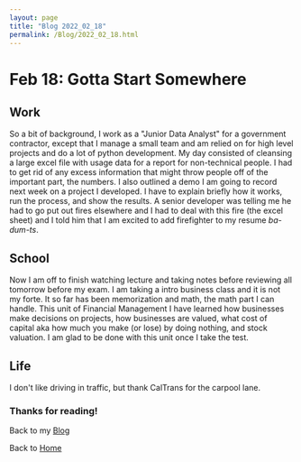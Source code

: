 ```yaml
---
layout: page
title: "Blog 2022_02_18"
permalink: /Blog/2022_02_18.html
---
```



# Feb 18: Gotta Start Somewhere

## Work
So a bit of background, I work as a "Junior Data Analyst" for a government contractor, except that I manage a small team and am relied on for high level projects and do a lot of python development.  My day consisted of cleansing a large excel file with usage data for a report for non-technical people. I had to get rid of any excess information that might throw people off of the important part, the numbers. I also outlined a demo I am going to record next week on a project I developed. I have to explain briefly how it works, run the process, and show the results. A senior developer was telling me he had to go put out fires elsewhere and I had to deal with this fire (the excel sheet) and I told him that I am excited to add firefighter to my resume _ba-dum-ts_.

## School
Now I am off to finish watching lecture and taking notes before reviewing all tomorrow before my exam. I am taking a intro business class and it is not my forte. It so far has been memorization and math, the math part I can handle. This unit of Financial Management I have learned how businesses make decisions on projects, how businesses are valued, what cost of capital aka how much you make (or lose) by doing nothing, and stock valuation. I am glad to be done with this unit once I take the test.

## Life
I don't like driving in traffic, but thank CalTrans for the carpool lane.

### Thanks for reading!

Back to my [Blog](clevertrevor.me/Blog/index.html)

Back to [Home](clevertrevor.me/index.html)

